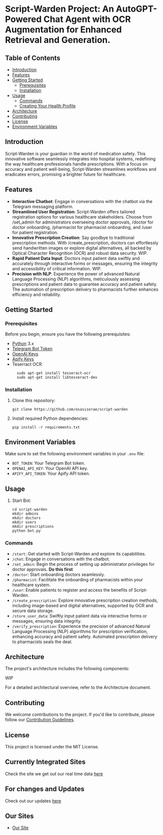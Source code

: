 # Script-Warden Project: An AutoGPT-Powered Chat Agent with OCR Augmentation for Enhanced Retrieval and Generation.

## Table of Contents
- [Introduction](#introduction)
- [Features](#features)
- [Getting Started](#getting-started)
  - [Prerequisites](#prerequisites)
  - [Installation](#installation)
- [Usage](#usage)
  - [Commands](#commands)
  - [Creating Your Health Profile](#creating-your-health-profile)
- [Architecture](#architecture)
- [Contributing](#contributing)
- [License](#license)
- [Environment Variables](#environment-variables)

## Introduction
Script-Warden is your guardian in the world of medication safety. This innovative software seamlessly integrates into hospital systems, redefining the way healthcare professionals handle prescriptions. With a focus on accuracy and patient well-being, Script-Warden streamlines workflows and eradicates errors, promising a brighter future for healthcare.

## Features 

- **Interactive Chatbot**: Engage in conversations with the chatbot via the Telegram messaging platform.
- **Streamlined User Registration**: Script-Warden offers tailored registration options for various healthcare stakeholders. Choose from /set_admin for administrators overseeing doctor approvals, /doctor for doctor onboarding, /pharmacist for pharmacist onboarding, and /user for patient registration.
- **Innovative Prescription Creation**: Say goodbye to traditional prescription methods. With /create_prescription, doctors can effortlessly send handwritten images or explore digital alternatives, all backed by Optical Character Recognition (OCR) and robust data security. WIP.
- **Rapid Patient Data Input**: Doctors input patient data swiftly and accurately through interactive forms or messages, ensuring the integrity and accessibility of critical information. WIP.
- **Precision with NLP**: Experience the power of advanced Natural Language Processing (NLP) algorithms, meticulously assessing prescriptions and patient data to guarantee accuracy and patient safety. The automation of prescription delivery to pharmacists further enhances efficiency and reliability.

## Getting Started
### Prerequisites
Before you begin, ensure you have the following prerequisites:
- [Python](https://www.python.org/) 3.x
- [Telegram Bot Token](https://www.freecodecamp.org/news/how-to-create-a-telegram-bot-using-python/)
- [OpenAI Keys](https://www.howtogeek.com/885918/how-to-get-an-openai-api-key/)
- [Apify Keys](https://docs.apify.com/platform/integrations/api)
- Teserract OCR
  ```shell
    sudo apt-get install tesseract-ocr
    sudo apt-get install libtesseract-dev
  ```

### Installation
1. Clone this repository:
   ```shell
   git clone https://github.com/osasisorae/script-warden
   ```

2. Install required Python dependencies:
    ```shell
    pip install -r requirements.txt
    ```
## Environment Variables
Make sure to set the following environment variables in your `.env` file:

- `BOT_TOKEN`: Your Telegram Bot token.
- `OPENAI_API_KEY`: Your OpenAI API key.
- `APIFY_API_TOKEN`: Your Apify API token.

## Usage
1. Start Bot:
    ```shell
    cd script-warden
    mkdir admins
    mkdir doctors
    mkdir users
    mkdir prescriptions
    python bot.py
    ```

### Commands
- `/start`: Get started with Script-Warden and explore its capabilities.
- `/chat`: Engage in conversations with the chatbot.
- `/set_admin`: Begin the process of setting up administrator privileges for doctor approvals. **Do this first**
- `/doctor`: Start onboarding doctors seamlessly.
- `/pharmacist`: Facilitate the onboarding of pharmacists within your healthcare system.
- `/user`: Enable patients to register and access the benefits of Script-Warden.
- `/create_prescription`: Explore innovative prescription creation methods, including image-based and digital alternatives, supported by OCR and secure data storage.
- `/store_user_data`: Swiftly input patient data via interactive forms or messages, ensuring data integrity.
- `/verify_prescription`: Experience the precision of advanced Natural Language Processing (NLP) algorithms for prescription verification, enhancing accuracy and patient safety. Automated prescription delivery to pharmacists seals the deal.

## Architecture
The project's architecture includes the following components:

WIP

For a detailed architectural overview, refer to the Architecture document.

## Contributing
We welcome contributions to the project. If you'd like to contribute, please follow our [Contribution Guidelines](CONTRIBUTING.md).

## License
This project is licensed under the MIT License.


## Currently Integrated Sites
Check the site we get out our real time data [here](SITES.md)

## For changes and Updates
Check out our updates [here](UPDATES.md)

## Our Sites
- [Our Site](https://script-warden.framer.ai/)
